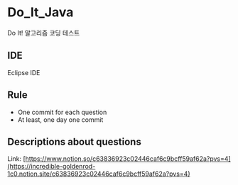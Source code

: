 # Do_It_Java
Do It! 알고리즘 코딩 테스트

## IDE
Eclipse IDE

## Rule
- One commit for each question
- At least, one day one commit

## Descriptions about questions
Link: [https://www.notion.so/c63836923c02446caf6c9bcff59af62a?pvs=4](https://incredible-goldenrod-1c0.notion.site/c63836923c02446caf6c9bcff59af62a?pvs=4)
